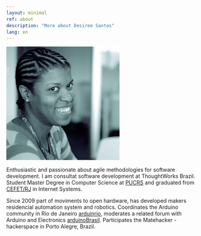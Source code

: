 ```yaml
---
layout: minimal
ref: about
description: "More about Desiree Santos"
lang: en
---
```


<img itemprop="image" class="img-rounded" src="/assets/img/blog-author.png" alt="Desiree Santos">



Enthusiastic and passionate about agile methodologies for software development. I am consultat software development at ThoughtWorks Brazil. Student Master Degree in Computer Science at <a href="http://www.pucrs.br/facin/ppgcc/">PUCRS</a> and graduated from <a href="http://www.cefet-rj.br/index.php/graduacao">CEFET/RJ</a> in Internet Systems.

Since 2009 part of moviments to open hardware, has developed makers residencial automation system and robotics. Coordinates the Arduino community in Rio de Janeiro <a href="http://www.arduinrio.com/">arduinrio</a>, moderates a related forum with Arduino and Electronics <a href="http://arduinobrasil.blogspot.com.br/">arduinoBrasil</a>. Participates the Matehacker - hackerspace in Porto Alegre, Brazil.

